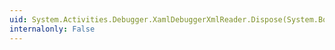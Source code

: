 ```yaml
---
uid: System.Activities.Debugger.XamlDebuggerXmlReader.Dispose(System.Boolean)
internalonly: False
---
```

